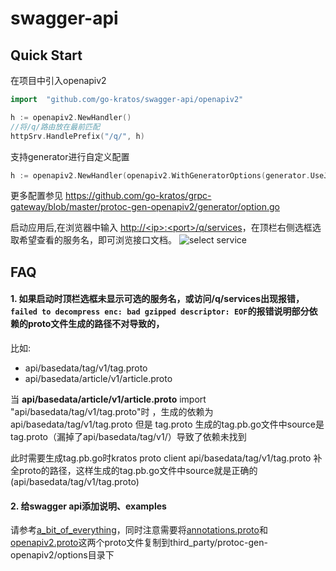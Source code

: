 # swagger-api
## Quick Start

在项目中引入openapiv2

```go
import	"github.com/go-kratos/swagger-api/openapiv2"

h := openapiv2.NewHandler()
//将/q/路由放在最前匹配
httpSrv.HandlePrefix("/q/", h)
```

支持generator进行自定义配置
```go
h := openapiv2.NewHandler(openapiv2.WithGeneratorOptions(generator.UseJSONNamesForFields(true), generator.EnumsAsInts(true)))
```
更多配置参见 https://github.com/go-kratos/grpc-gateway/blob/master/protoc-gen-openapiv2/generator/option.go


启动应用后,在浏览器中输入 [http://\<ip>:\<port>/q/services](http://ip:port/q/services)，在顶栏右侧选框选取希望查看的服务名，即可浏览接口文档。
![select service](/img/swagger.png)

## FAQ
#### 1. 如果启动时顶栏选框未显示可选的服务名，或访问/q/services出现报错，`failed to decompress enc: bad gzipped descriptor: EOF`的报错说明部分依赖的proto文件生成的路径不对导致的，
比如:
- api/basedata/tag/v1/tag.proto
- api/basedata/article/v1/article.proto

当 **api/basedata/article/v1/article.proto** import "api/basedata/tag/v1/tag.proto"时 ，生成的依赖为api/basedata/tag/v1/tag.proto 
但是 tag.proto 生成的tag.pb.go文件中source是tag.proto（漏掉了api/basedata/tag/v1/）导致了依赖未找到

此时需要生成tag.pb.go时kratos proto client api/basedata/tag/v1/tag.proto 补全proto的路径，这样生成的tag.pb.go文件中source就是正确的(api/basedata/tag/v1/tag.proto)

#### 2. 给swagger api添加说明、examples
请参考[a_bit_of_everything](https://github.com/longXboy/grpc-gateway/blob/master/examples/internal/proto/examplepb/a_bit_of_everything.proto)，同时注意需要将[annotations.proto](https://github.com/go-kratos/kratos/blob/main/third_party/protoc-gen-openapiv2/options/annotations.proto)和[openapiv2.proto](https://github.com/go-kratos/kratos/blob/main/third_party/protoc-gen-openapiv2/options/openapiv2.proto)这两个proto文件复制到third_party/protoc-gen-openapiv2/options目录下
